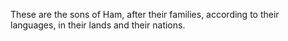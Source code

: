 These are the sons of Ham, after their families, according to their languages, in their lands and their nations.